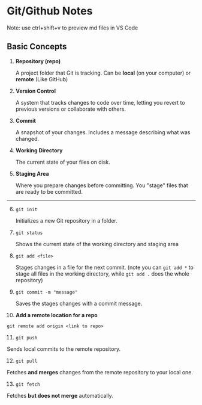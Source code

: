 # Git/Github Notes

Note: use ctrl+shift+v to preview md files in VS Code

## Basic Concepts

1. **Repository (repo)**

   A project folder that Git is tracking. Can be **local** (on your computer) or **remote** (Like GitHub)

2. **Version Control**

   A system that tracks changes to code over time, letting you revert to previous versions or collaborate with others.

3. **Commit**

   A snapshot of your changes. Includes a message describing what was changed.

4. **Working Directory**

   The current state of your files on disk.

5. **Staging Area**

   Where you prepare changes before committing. You "stage" files that are ready to be committed.

---

6. `git init`

   Initializes a new Git repository in a folder.

7. `git status`

   Shows the current state of the working directory and staging area

8. `git add <file>`

   Stages changes in a file for the next commit. (note you can `git add *` to stage all files in the working directory, while `git add .` does the whole repository)

9. `git commit -m "message"`

   Saves the stages changes with a commit message.

10. **Add a remote location for a repo**

`git remote add origin <link to repo>`

11. `git push`

Sends local commits to the remote repository.

12. `git pull`

Fetches **and merges** changes from the remote repository to your local one.

13. `git fetch`

Fetches **but does not merge** automatically.
